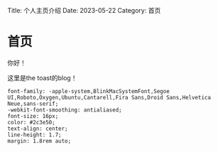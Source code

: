 Title: 个人主页介绍
Date: 2023-05-22 
Category: 首页


# 首页

 
你好！

这里是the toast的blog！

    font-family: -apple-system,BlinkMacSystemFont,Segoe UI,Roboto,Oxygen,Ubuntu,Cantarell,Fira Sans,Droid Sans,Helvetica Neue,sans-serif;
    -webkit-font-smoothing: antialiased;
    font-size: 16px;
    color: #2c3e50;
    text-align: center;
    line-height: 1.7;
    margin: 1.8rem auto;
